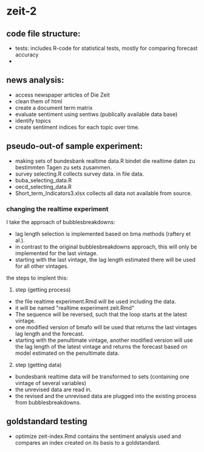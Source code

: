 zeit-2
======

## code file structure:
- tests: includes R-code for statistical tests, mostly for comparing forecast accuracy
- 


## news analysis:
- access newspaper articles of Die Zeit
- clean them of html
- create a document term matrix
- evaluate sentiment using sentiws (publically available data base)
- identify topics 
- create sentiment indices for each topic over time.

## pseudo-out-of sample experiment:

- making sets of bundesbank realtime data.R bindet die realtime daten zu bestimmten Tagen zu sets zusammen.
- survey selecting.R collects survey data. in file data.
- buba_selecting_data.R
- oecd_selecting_data.R
- Short_term_Indicators3.xlsx collects all data not available from source.

### changing the realtime experiment
I take the approach of bubblesbreakdowns:
- lag length selection is implemented based on bma methods (raftery et al.). 
- in contrast to the original bubblesbreakdowns approach, this will only be implemented for the last vintage.
- starting with the last vintage, the lag length estimated there will be used for all other vintages.

the steps to implent this:
1. step (getting process)
- the file realtime experiment.Rmd will be used including the data.
- it will be named "realtime experiment zeit.Rmd" 
- The sequence will be reversed, such that the loop starts at the latest vintage.
- one modified version of bmafo will be used that returns the last vintages lag length and the forecast.
- starting with the penultimate vintage, another modified version will use the lag length of the latest vintage and returns the forecast based on model estimated on the penultimate data.
2. step (getting data)
- bundesbank realtime data will be transformed to sets (containing one vintage of several variables)
- the unrevised data are read in.
- the revised and the unrevised data are plugged into the existing process from bubblesbreakdowns.

## goldstandard testing

- optimize zeit-index.Rmd contains the sentiment analysis used and compares an index created on its basis to a goldstandard.
